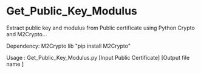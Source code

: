 # Get_Public_Key_Modulus
Extract public key and modulus from Public certificate using Python Crypto and M2Crypto...

Dependency: M2Crypto lib
            "pip install M2Crypto"

Usage : Get_Public_Key_Modulus.py [Input Public Certificate] [Output file name ]
